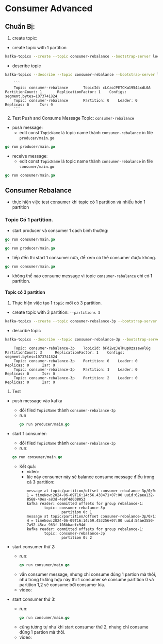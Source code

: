 # Consumer Advanced
## Chuẩn Bị:
1. create topic:
- create topic with 1 partition
```sh
kafka-topics --create --topic consumer-rebalance --bootstrap-server localhost:9092 --replication-factor 1 --partitions 1
```
- describe topic
```sh
kafka-topics --describe --topic consumer-rebalance --bootstrap-server localhost:9092
```
        ```
        Topic: consumer-rebalance       TopicId: cLCaoJPETCKu19544xdL0A PartitionCount: 1       ReplicationFactor: 1    Configs: segment.bytes=1073741824
        Topic: consumer-rebalance       Partition: 0    Leader: 0       Replicas: 0     Isr: 0
        ```
2. Test Push and Consume Message Topic: `consumer-rebalance `
* push message:
  - edit const `TopicName` là topic name thành `consumer-rebalance` in file `producer/main.go`
```go
go run producer/main.go
```
* receive message:
  - edit const `TopicName` là topic name thành `consumer-rebalance` in file `consumer/main.go`
```go
go run consumer/main.go
```

## Consumer Rebalance
- thực hiện việc test consumer khi topic có 1 partition và nhiều hơn 1 partition
### Topic Có 1 partition.
<!-- 1. join new consumer to group -->
- start producer và consumer 1 cách bình thường:
```go
go run consumer/main.go
---
go run producer/main.go
```

- tiếp đến thì start 1 consumer nữa, để xem có thể consumer được không.
```go
go run consumer/main.go
```
  - không thể nào consume message vì topic `consumer-rebalance` chỉ có 1 partition.

#### Topic có 3 partition
1. Thực hiện việc tạo 1 `topic` mới có 3 partition.
- create topic with 3 partition: `--partitions 3`
```sh
kafka-topics --create --topic consumer-rebalance-3p --bootstrap-server localhost:9092 --partitions 3
```
- describe topic
```sh
kafka-topics --describe --topic consumer-rebalance-3p --bootstrap-server localhost:9092
```
        
        Topic: consumer-rebalance-3p    TopicId: bFdZwzJeTMupOzssawol6g PartitionCount: 3      ReplicationFactor: 1    Configs: segment.bytes=1073741824
        Topic: consumer-rebalance-3p    Partition: 0    Leader: 0     Replicas: 0      Isr: 0
        Topic: consumer-rebalance-3p    Partition: 1    Leader: 0     Replicas: 0      Isr: 0
        Topic: consumer-rebalance-3p    Partition: 2    Leader: 0     Replicas: 0      Isr: 0
        
1. Test
- push message vào kafka
  - đổi filed `TopicName` thành `consumer-rebalance-3p`
  - run
    ```go
    go run producer/main.go
    ```
- start 1 consumer:
  - đổi filed `TopicName` thành `consumer-rebalance-3p`
  - run:
  ```go
  go run consumer/main.go
  ```
  - Kết quả:
    - video: 
    - lúc này consumer này sẽ balance consume message điều trong cả 3 partition:
      ```
      message at topic/partition/offset consumer-rebalance-3p/0/0: 1 = timeNow:2024-06-09T16:14:56.438471+07:00 uuid:62aea132-8568-40ea-a83d-4e9f4d038053
      kafka reader: committed offsets for group rebalance-1: 
              topic: consumer-rebalance-3p
                      partition 0: 1
      message at topic/partition/offset consumer-rebalance-3p/0/1: 4 = timeNow:2024-06-09T16:14:59.453256+07:00 uuid:54ae3550-7a92-45ca-963f-108bbaefc94d
      kafka reader: committed offsets for group rebalance-1: 
              topic: consumer-rebalance-3p
                      partition 0: 2
      ```

- start consumer thứ 2:

  - run:
    ```go
    go run consumer/main.go
    ```
  - vẫn consumer message, nhưng chỉ consume đúng 1 partion mà thôi, như trong trường hợp này thì 1 consumer sẽ consume partition 0 và partition 1,2 sẽ consume bởi consumer kia.
  - video:

- start consumer thứ 3:

  - run:
    ```go
    go run consumer/main.go
    ```
  - cũng tương tự như khi start consumer thứ 2, nhưng chỉ consume đúng 1 partion mà thôi.
  - video:
